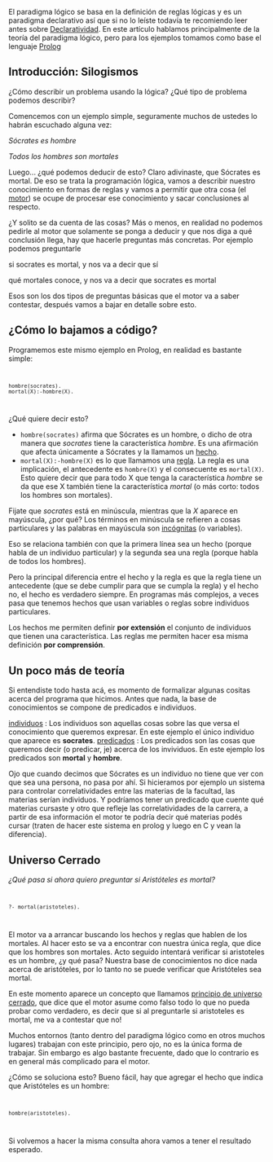 El paradigma lógico se basa en la definición de reglas lógicas y es un paradigma declarativo así que si no lo leíste todavía te recomiendo leer antes sobre [Declaratividad](declaratividad.html). En este artículo hablamos principalmente de la teoría del paradigma lógico, pero para los ejemplos tomamos como base el lenguaje [Prolog](prolog.html)

Introducción: Silogismos
------------------------

¿Cómo describir un problema usando la lógica? ¿Qué tipo de problema podemos describir?

Comencemos con un ejemplo simple, seguramente muchos de ustedes lo habrán escuchado alguna vez:

  
*Sócrates es hombre*

*Todos los hombres son mortales*

Luego... ¿qué podemos deducir de esto? Claro adivinaste, que Sócrates es mortal. De eso se trata la programación lógica, vamos a describir nuestro conocimiento en formas de reglas y vamos a permitir que otra cosa (el [motor](motor.html)) se ocupe de procesar ese conocimiento y sacar conclusiones al respecto.

¿Y solito se da cuenta de las cosas? Más o menos, en realidad no podemos pedirle al motor que solamente se ponga a deducir y que nos diga a qué conclusión llega, hay que hacerle preguntas más concretas. Por ejemplo podemos preguntarle

  
si socrates es mortal, y nos va a decir que sí

qué mortales conoce, y nos va a decir que socrates es mortal

Esos son los dos tipos de preguntas básicas que el motor va a saber contestar, después vamos a bajar en detalle sobre esto.

¿Cómo lo bajamos a código?
--------------------------

Programemos este mismo ejemplo en Prolog, en realidad es bastante simple: <code>

    hombre(socrates).
    mortal(X):-hombre(X).

</code>

¿Qué quiere decir esto?

-   `hombre(socrates)` afirma que Sócrates es un hombre, o dicho de otra manera que *socrates* tiene la característica *hombre*. Es una afirmación que afecta únicamente a Sócrates y la llamamos un [hecho](hecho.html).
-   `mortal(X):-hombre(X)` es lo que llamamos una [regla](regla.html). La regla es una implicación, el antecedente es `hombre(X)` y el consecuente es `mortal(X)`. Esto quiere decir que para todo X que tenga la característica *hombre* se da que ese X también tiene la característica *mortal* (o más corto: todos los hombres son mortales).

Fijate que *socrates* está en minúscula, mientras que la *X* aparece en mayúscula, ¿por qué? Los términos en minúscula se refieren a cosas particulares y las palabras en mayúscula son [incógnitas](incognita.html) (o variables).

Eso se relaciona también con que la primera línea sea un hecho (porque habla de un individuo particular) y la segunda sea una regla (porque habla de todos los hombres).

Pero la principal diferencia entre el hecho y la regla es que la regla tiene un antecedente (que se debe cumplir para que se cumpla la regla) y el hecho no, el hecho es verdadero siempre. En programas más complejos, a veces pasa que tenemos hechos que usan variables o reglas sobre individuos particulares.

Los hechos me permiten definir **por extensión** el conjunto de individuos que tienen una característica. Las reglas me permiten hacer esa misma definición **por comprensión**.

Un poco más de teoría
---------------------

Si entendiste todo hasta acá, es momento de formalizar algunas cositas acerca del programa que hicimos. Antes que nada, la base de conocimientos se compone de predicados e individuos.

[individuos](individuo.html) : Los individuos son aquellas cosas sobre las que versa el conocimiento que queremos expresar. En este ejemplo el único individuo que aparece es **socrates**.
[predicados](predicado.html) : Los predicados son las cosas que queremos decir (o predicar, je) acerca de los invividuos. En este ejemplo los predicados son **mortal** y **hombre**.  

Ojo que cuando decimos que Sócrates es un individuo no tiene que ver con que sea una persona, no pasa por ahí. Si hicieramos por ejemplo un sistema para controlar correlatividades entre las materias de la facultad, las materias serían individuos. Y podríamos tener un predicado que cuente qué materias cursaste y otro que refleje las correlatividades de la carrera, a partir de esa información el motor te podría decir qué materias podés cursar (traten de hacer este sistema en prolog y luego en C y vean la diferencia).

Universo Cerrado
----------------

*¿Qué pasa si ahora quiero preguntar si Aristóteles es mortal?* <code>

    ?- mortal(aristoteles).

</code>

El motor va a arrancar buscando los hechos y reglas que hablen de los mortales. Al hacer esto se va a encontrar con nuestra única regla, que dice que los hombres son mortales. Acto seguido intentará verificar si aristoteles es un hombre, ¿y qué pasa? Nuestra base de conocimientos no dice nada acerca de aristóteles, por lo tanto no se puede verificar que Aristóteles sea mortal.

En este momento aparece un concepto que llamamos [principio de universo cerrado](principio-de-universo-cerrado.html), que dice que el motor asume como falso todo lo que no pueda probar como verdadero, es decir que si al preguntarle si aristoteles es mortal, me va a contestar que no!

Muchos entornos (tanto dentro del paradigma lógico como en otros muchos lugares) trabajan con este principio, pero ojo, no es la única forma de trabajar. Sin embargo es algo bastante frecuente, dado que lo contrario es en general más complicado para el motor.

¿Cómo se soluciona esto? Bueno fácil, hay que agregar el hecho que indica que Aristóteles es un hombre: <code>

    hombre(aristoteles).

</code> Si volvemos a hacer la misma consulta ahora vamos a tener el resultado esperado.
